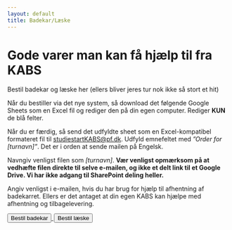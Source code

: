 ```yaml
---
layout: default
title: Badekar/Læske
---
```


<h1>Gode varer man kan få hjælp til fra KABS</h1>
<p>Bestil badekar og læske her (ellers bliver jeres tur nok ikke så stort et hit)</p>

<div id="poster-image-long" style="background-image: url('/static/img/magicTub.jpg');">
</div>

<p>Når du bestiller via det nye system, så download det følgende Google Sheets som en Excel fil og rediger den på din egen computer. Rediger <b>KUN</b> de blå felter.</p>
<p>Når du er færdig, så send det udfyldte sheet som en Excel-kompatibel formateret fil til <a href="mailto:studiestartKABS@pf.dk?subject=Order for [trip name]">studiestartKABS@pf.dk</a>. Udfyld emnefeltet med <i>”Order for [turnavn]”</i>. Det er i orden at sende mailen på Engelsk.</p>
<p>Navngiv venligst filen som <i>[turnavn]</i>. <b>Vær venligst opmærksom på at vedhæfte filen direkte til selve e-mailen, og ikke et delt link til et Google Drive. Vi har ikke adgang til SharePoint deling heller.</b></p>
<p>Angiv venligst i e-mailen, hvis du har brug for hjælp til afhentning af badekarret. Ellers er det antaget at din egen KABS kan hjælpe med afhentning og tilbagelevering.</p>



<a style="text-align: center" href="https://docs.google.com/spreadsheets/d/15go_OzmdlMLZoYqrAi3HiszWwLWLnvvWB_jzE2zLqSA/edit?usp=sharing">
	<button class="applyBtn">
	  Bestil badekar
	</button>
</a>
<a style="text-align: center; padding: 2px" href="https://forms.gle/FEG9769vdqG83rJj8">
	<button class="applyBtn"> 
		Bestil læske 
	</button>
</a>